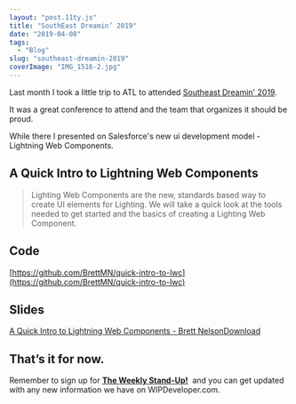 ```yaml
---
layout: "post.11ty.js"
title: "SouthEast Dreamin’ 2019"
date: "2019-04-08"
tags: 
  - "Blog"
slug: "southeast-dreamin-2019"
coverImage: "IMG_1516-2.jpg"
---
```


Last month I took a little trip to ATL to attended [Southeast Dreamin' 2019](https://www.southeastdreamin.com/).

It was a great conference to attend and the team that organizes it should be proud.

While there I presented on Salesforce's new ui development model - Lightning Web Components.

## A Quick Intro to Lightning Web Components

> Lighting Web Components are the new, standards based way to create UI elements for Lighting. We will take a quick look at the tools needed to get started and the basics of creating a Lighting Web Component.

## Code

[https://github.com/BrettMN/quick-intro-to-lwc](https://github.com/BrettMN/quick-intro-to-lwc)

## Slides

[A Quick Intro to Lightning Web Components - Brett Nelson](https://wipdeveloper.wpcomstaging.com/wp-content/uploads/2019/04/A-Quick-Intro-to-Lightning-Web-Components-Brett-Nelson.pdf)[Download](https://wipdeveloper.wpcomstaging.com/wp-content/uploads/2019/04/A-Quick-Intro-to-Lightning-Web-Components-Brett-Nelson.pdf)

## That’s it for now.

Remember to sign up for [**The Weekly Stand-Up!**](https://wipdeveloper.wpcomstaging.com/newsletter/)  and you can get updated with any new information we have on WIPDeveloper.com.
